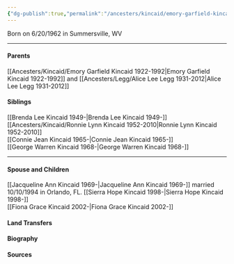 ```yaml
---
{"dg-publish":true,"permalink":"/ancesters/kincaid/emory-garfield-kincaid-jr-1962/"}
---
```


Born on  6/20/1962 in Summersville, WV

---
#### Parents
[[Ancesters/Kincaid/Emory Garfield Kincaid 1922-1992\|Emory Garfield Kincaid 1922-1992]]  and [[Ancesters/Legg/Alice Lee Legg 1931-2012\|Alice Lee Legg 1931-2012]]
#### Siblings
[[Brenda Lee Kincaid 1949-\|Brenda Lee Kincaid 1949-]]  
[[Ancesters/Kincaid/Ronnie Lynn Kincaid 1952-2010\|Ronnie Lynn Kincaid 1952-2010]]  
[[Connie Jean Kincaid 1965-\|Connie Jean Kincaid 1965-]]  
[[George Warren Kincaid 1968-\|George Warren Kincaid 1968-]]  

---
#### Spouse and Children
[[Jacqueline Ann Kincaid 1969-\|Jacqueline Ann Kincaid 1969-]] married 10/10/1994 in Orlando, FL.
[[Sierra Hope Kincaid 1998-\|Sierra Hope Kincaid 1998-]]  
[[Fiona Grace Kincaid 2002-\|Fiona Grace Kincaid 2002-]]  

#### Land Transfers

#### Biography

#### Sources

